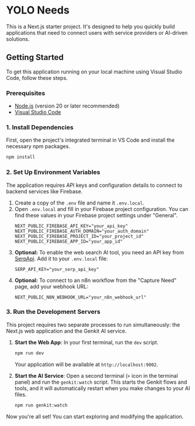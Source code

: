 # YOLO Needs 

This is a Next.js starter project. It's designed to help you quickly build applications that need to connect users with service providers or AI-driven solutions.

## Getting Started

To get this application running on your local machine using Visual Studio Code, follow these steps.

### Prerequisites

*   [Node.js](https://nodejs.org/) (version 20 or later recommended)
*   [Visual Studio Code](https://code.visualstudio.com/)

### 1. Install Dependencies

First, open the project's integrated terminal in VS Code and install the necessary npm packages.

```bash
npm install
```

### 2. Set Up Environment Variables

The application requires API keys and configuration details to connect to backend services like Firebase.

1.  Create a copy of the `.env` file and name it `.env.local`.
2.  Open `.env.local` and fill in your Firebase project configuration. You can find these values in your Firebase project settings under "General".
    ```
    NEXT_PUBLIC_FIREBASE_API_KEY="your_api_key"
    NEXT_PUBLIC_FIREBASE_AUTH_DOMAIN="your_auth_domain"
    NEXT_PUBLIC_FIREBASE_PROJECT_ID="your_project_id"
    NEXT_PUBLIC_FIREBASE_APP_ID="your_app_id"
    ```
3.  **Optional:** To enable the web search AI tool, you need an API key from [SerpApi](https://serpapi.com/). Add it to your `.env.local` file:
    ```
    SERP_API_KEY="your_serp_api_key"
    ```
4.  **Optional:** To connect to an n8n workflow from the "Capture Need" page, add your webhook URL:
    ```
    NEXT_PUBLIC_N8N_WEBHOOK_URL="your_n8n_webhook_url"
    ```

### 3. Run the Development Servers

This project requires two separate processes to run simultaneously: the Next.js web application and the Genkit AI service.

1.  **Start the Web App**: In your first terminal, run the `dev` script.
    ```bash
    npm run dev
    ```
    Your application will be available at `http://localhost:9002`.

2.  **Start the AI Service**: Open a second terminal (`+` icon in the terminal panel) and run the `genkit:watch` script. This starts the Genkit flows and tools, and it will automatically restart when you make changes to your AI files.
    ```bash
    npm run genkit:watch
    ```

Now you're all set! You can start exploring and modifying the application.
